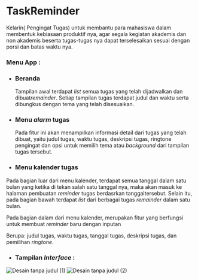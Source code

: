 # TaskReminder
Kelarin( Pengingat Tugas) untuk membantu para mahasiswa dalam membentuk kebiasaan produktif nya, agar segala kegiatan akademis dan non akademis beserta tugas-tugas nya dapat terselesaikan sesuai dengan porsi dan batas waktu nya.

### Menu App :
- ### Beranda
  Tampilan awal terdapat *list* semua tugas yang telah dijadwalkan dan dibuat*remainder*.
  Setiap tampilan tugas terdapat judul dan waktu serta dibungkus dengan tema yang telah disesuaikan.

- ### Menu *alarm* tugas
  Pada fitur ini akan menampilkan informasi detail dari tugas yang telah dibuat, yaitu judul tugas, waktu tugas,
  deskripsi tugas, ringtone pengingat dan opsi untuk memilih tema atau *background* dari tampilan tugas tersebut.

-  ### Menu kalender tugas
  Pada bagian luar dari menu kalender, terdapat semua tanggal dalam satu bulan yang ketika di tekan salah 
  satu tanggal nya, maka akan masuk ke halaman pembuatan *reminder* tugas berdasrkan tanggaltersebut. 
  Selain itu, pada bagian bawah terdapat *list* dari berbagai tugas *remainder* dalam satu bulan.
  
  Pada bagian dalam dari menu kalender, merupakan fitur yang berfungsi untuk membuat *reminder* baru 
  dengan inputan
  
  Berupa: judul tugas, waktu tugas, tanggal tugas, deskripsi tugas, dan pemilihan *ringtone*.

* ### Tampilan *Interface* :
![Desain tanpa judul (1)](https://user-images.githubusercontent.com/100658838/217683866-92351a41-8c59-46c4-b47d-575a0ccfb9c7.png)
![Desain tanpa judul (2)](https://user-images.githubusercontent.com/100658838/217683872-bc88f29f-dc53-4a3a-a3f4-afda7b43f7ae.png)
